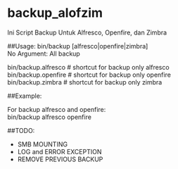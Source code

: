 # backup_alofzim
Ini Script Backup Untuk Alfresco, Openfire, dan Zimbra

##Usage:
bin/backup [alfresco|openfire|zimbra]  
No Argument: All backup

bin/backup.alfresco # shortcut for backup only alfresco  
bin/backup.openfire # shortcut for backup only openfire  
bin/backup.zimbra # shortcut for backup only zimbra  

##Example:

For backup alfresco and openfire:  
bin/backup alfresco openfire

##TODO:
* SMB MOUNTING
* LOG and ERROR EXCEPTION
* REMOVE PREVIOUS BACKUP
